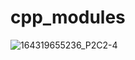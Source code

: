 # cpp_modules

![164319655236_P2C2-4](https://user-images.githubusercontent.com/58018346/155844448-63d0f621-e31d-4db1-a4b7-9631fe90bbb9.png)
